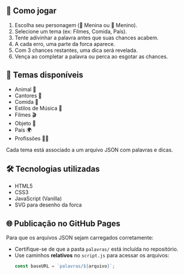 
## 🚀 Como jogar

1. Escolha seu personagem (👧 Menina ou 👦 Menino).
2. Selecione um tema (ex: Filmes, Comida, País).
3. Tente adivinhar a palavra antes que suas chances acabem.
4. A cada erro, uma parte da forca aparece.
5. Com 3 chances restantes, uma dica será revelada.
6. Vença ao completar a palavra ou perca ao esgotar as chances.

## 🧠 Temas disponíveis

- Animal 🐶  
- Cantores 🎤  
- Comida 🍔  
- Estilos de Música 🎵  
- Filmes 🎬  
- Objeto 🧰  
- País 🌍  
- Profissões 👩‍⚕️  

Cada tema está associado a um arquivo JSON com palavras e dicas.

## 🛠 Tecnologias utilizadas

- HTML5
- CSS3
- JavaScript (Vanilla)
- SVG para desenho da forca

## 🌐 Publicação no GitHub Pages

Para que os arquivos JSON sejam carregados corretamente:

- Certifique-se de que a pasta `palavras/` está incluída no repositório.
- Use caminhos **relativos** no `script.js` para acessar os arquivos:
  ```js
  const baseURL = `palavras/${arquivo}`;
